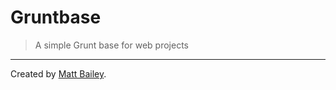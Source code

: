 # Gruntbase

> A simple Grunt base for web projects

---

Created by [Matt Bailey](http://mattbailey.io/).
